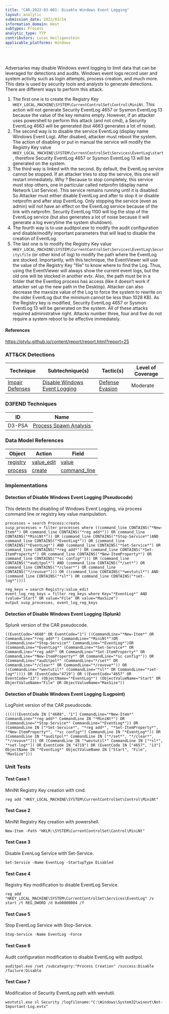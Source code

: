 ```yaml
---
title: "CAR-2022-03-001: Disable Windows Event Logging"
layout: analytic
submission_date: 2022/03/14
information_domain: Host
subtypes: Process
analytic_type: TTP
contributors: Lucas Heiligenstein
applicable_platforms: Windows
---
```

<br><br>
Adversaries may disable Windows event logging to limit data that can be leveraged for detections and audits. Windows event logs record user and system activity such as login attempts, process creation, and much more. This data is used by security tools and analysts to generate detections. There are different ways to perform this attack.
1. The first one is to create the Registry Key `HKEY_LOCAL_MACHINE\SYSTEM\CurrentControlSet\Control\MiniNt`. This action will not generate Security EventLog 4657 or Sysmon EventLog 13 because the value of the key remains empty. However, if an attacker uses powershell to perform this attack (and not cmd), a Security EventLog 4663 will be generated (but 4663 generates a lot of noise).
2. The second way is to disable the service EventLog (display name Windows Event Log). After disabed, attacker must reboot the system. The action of disabling or put in manual the service will modify the Registry Key value `HKEY_LOCAL_MACHINE\SYSTEM\CurrentControlSet\Services\EventLog\start`, therefore Security EventLog 4657 or Sysmon EventLog 13 will be generated on the system.
3. The third way is linked with the second. By default, the EventLog service cannot be stopped. If an attacker tries to stop the service, this one will restart immediately. Why ? Because to stop completely, this service must stop others, one in particular called netprofm (display name Network List Service). This service remains running until it is disabled. So Attacker must either disable EventLog and after to stop it or disable netprofm and after stop EventLog. Only stopping the service (even as admin) will not have an effect on the EventLog service because of the link with netprofm. Security EventLog 1100 will log the stop of the EventLog service (but also generates a lot of noise because it will generate a log everytime the system shutdown).
4. The fourth way is to use auditpol.exe to modify the audit configuration and disable/modify important parameters that will lead to disable the creation of EventLog.
5. The last one is to modify the Registry Key value `HKEY_LOCAL_MACHINE\SYSTEM\CurrentControlSet\Services\EventLog\Security\file` (or other kind of log) to modify the path where the EventLog are stocked. Importantly, with this technique, the EventViewer will use the value of the Registry Key "file" to know where to find the Log. Thus, using the EventViewer will always show the current event logs, but the old one will be stocked in another evtx. Also, the path must be in a folder that the Eventlog process has access (like it doesn’t work if attacker set up the new path in the Desktop). Attacker can also decrease the maxsize value of the Log to force the system to rewrite on the older EventLog (but the minimum cannot be less than 1028 KB). As the Registry key is modified, Security EventLog 4657 or Sysmon EventLog 13 will be generated on the system. All of these attacks required administrative right. Attacks number three, four and five do not require a system reboot to be effective immediately.

#### References
https://ptylu.github.io/content/report/report.html?report=25


### ATT&CK Detections

|Technique|Subtechnique(s)|Tactic(s)|Level of Coverage|
|---|---|---|---|
|[Impair Defenses](https://attack.mitre.org/techniques/T1562/)|[Disable Windows Event Logging](https://attack.mitre.org/techniques/T1562/002/)|[Defense Evasion](https://attack.mitre.org/tactics/TA0005/)|Moderate|


### D3FEND Techniques

|ID|Name|
|---|---| 
|D3-PSA | [Process Spawn Analysis](https://d3fend.mitre.org/technique/d3f:ProcessSpawnAnalysis)| 



### Data Model References

|Object|Action|Field|
|---|---|---|
|[registry](/data_model/registry) | [value_edit](/data_model/registry#value_edit) | [value](/data_model/registry#value) |
|[process](/data_model/process) | [create](/data_model/process#create) | [command_line](/data_model/process#command_line) |



### Implementations

#### Detection of Disable Windows Event Logging (Pseudocode)


This detects the disabling of Windows Event Logging, via process command line or registry key value manipulation.


```
processes = search Process:create
susp_processes = filter processes where ((command_line CONTAINS("*New-Item*") OR command_line CONTAINS("*reg add*")) OR command_line CONTAINS("*MiniNt*")) OR (command_line CONTAINS("*Stop-Service*")AND command_line CONTAINS("*EventLog*")) OR (command_line CONTAINS("*EventLog*") AND (command_line CONTAINS("*Set-Service*") OR command_line CONTAINS("*reg add*") OR command_line CONTAINS("*Set-ItemProperty*") OR command_line CONTAINS("*New-ItemProperty*") OR command_line CONTAINS("*sc config*"))) OR (command_line CONTAINS("*auditpol*") AND (command_line CONTAINS("*/set*") OR command_line CONTAINS("*/clear*") OR command_line CONTAINS("*/revove*"))) OR ((command_line CONTAINS("*wevtutil*") AND (command_line CONTAINS("*sl*") OR command_line CONTAINS("*set-log*"))))

reg_keys = search Registry:value_edit
event_log_reg_keys = filter reg_keys where Key="*EventLog*" AND (value="Start" OR value="File" OR value="MaxSize")
output susp_processes, event_log_reg_keys
```


#### Detection of Disable Windows Event Logging (Splunk)


Splunk version of the CAR pseudocode.


```
((EventCode="4688" OR EventCode="1") ((CommandLine="*New-Item*" OR CommandLine="*reg add*") CommandLine="*MiniNt*")OR (CommandLine="*Stop-Service*" CommandLine="*EventLog*")OR (CommandLine="*EventLog*" (CommandLine="*Set-Service*" OR CommandLine="*reg add*" OR CommandLine="*Set-ItemProperty*" OR CommandLine="*New-ItemProperty*" OR CommandLine="*sc config*")) OR (CommandLine="*auditpol*" (CommandLine="*/set*" OR CommandLine="*/clear*" OR CommandLine="*/revove*")) OR ((CommandLine="*wevtutil*" (CommandLine="*sl*" OR CommandLine="*set-log*")))) OR (EventCode="4719") OR ((EventCode="4657" OR EventCode="13") (ObjectName="*EventLog*") (ObjectValueName="Start" OR ObjectValueName="File" OR ObjectValueName="MaxSize"))
```


#### Detection of Disable Windows Event Logging (Logpoint)


LogPoint version of the CAR pseudocode.


```
((((((EventCode IN ["4688", "1"] CommandLine="*New-Item*" CommandLine="*reg add*" CommandLine IN "*MiniNt*") OR (CommandLine="*Stop-Service*" CommandLine="*EventLog*")) OR (CommandLine IN ["*Set-Service*", "*reg add*", "*Set-ItemProperty*", "*New-ItemProperty*", "*sc config*"] CommandLine IN "*EventLog*")) OR (CommandLine IN "*auditpol*" CommandLine IN ["*/set*", "*/clear*", "*/revove*"])) OR (CommandLine IN "*wevtutil*" CommandLine IN ["*sl*", "*set-log*"]) OR EventCode IN "4719") OR (EventCode IN ["4657", "13"] ObjectName IN "*EventLog*" ObjectValueName IN ["Start", "File", "MaxSize"]))
```



### Unit Tests

#### Test Case 1

MiniNt Registry Key creation with cmd.

```
reg add "HKEY_LOCAL_MACHINE\SYSTEM\CurrentControlSet\Control\MiniNt"
```

#### Test Case 2

MiniNt Registry Key creation with powershell.

```
New-Item -Path "HKLM:\SYSTEM\CurrentControlSet\Control\MiniNt"
```

#### Test Case 3

Disable EvenLog Service with Set-Service.

```
Set-Service -Name EventLog -StartupType Disabled
```

#### Test Case 4

Registry Key modification to disable EventLog Service.

```
reg add "HKEY_LOCAL_MACHINE\SYSTEM\CurrentControlSet\Services\EventLog" /v start /t REG_DWORD /d 0x00000004 /f
```

#### Test Case 5

Stop EventLog Service with Stop-Service.

```
Stop-Service -Name EventLog -Force
```

#### Test Case 6

Audit configuration modification to disable EventLog with auditpol.

```
auditpol.exe /set /subcategory:"Process Creation" /success:Disable /failure:Disable
```

#### Test Case 7

Modification of Security EventLog path with wevtutil.

```
wevtutil.exe sl Security /logfilename:"C:\Windows\System32\winevt\Not-Important-Log.evtx"
```


